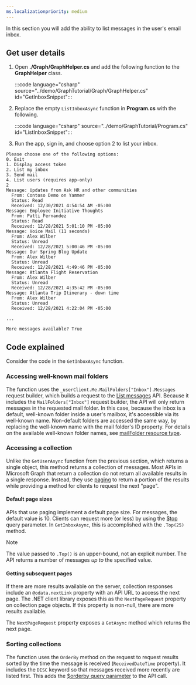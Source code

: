 ```yaml
---
ms.localizationpriority: medium
---
```


<!-- markdownlint-disable MD041 -->

In this section you will add the ability to list messages in the user's email inbox.

## Get user details

1. Open **./Graph/GraphHelper.cs** and add the following function to the **GraphHelper** class.

    :::code language="csharp" source="../demo/GraphTutorial/Graph/GraphHelper.cs" id="GetInboxSnippet":::

1. Replace the empty `ListInboxAsync` function in **Program.cs** with the following.

    :::code language="csharp" source="../demo/GraphTutorial/Program.cs" id="ListInboxSnippet":::

1. Run the app, sign in, and choose option 2 to list your inbox.

```Shell
Please choose one of the following options:
0. Exit
1. Display access token
2. List my inbox
3. Send mail
4. List users (requires app-only)
2
Message: Updates from Ask HR and other communities
  From: Contoso Demo on Yammer
  Status: Read
  Received: 12/30/2021 4:54:54 AM -05:00
Message: Employee Initiative Thoughts
  From: Patti Fernandez
  Status: Read
  Received: 12/28/2021 5:01:10 PM -05:00
Message: Voice Mail (11 seconds)
  From: Alex Wilber
  Status: Unread
  Received: 12/28/2021 5:00:46 PM -05:00
Message: Our Spring Blog Update
  From: Alex Wilber
  Status: Unread
  Received: 12/28/2021 4:49:46 PM -05:00
Message: Atlanta Flight Reservation
  From: Alex Wilber
  Status: Unread
  Received: 12/28/2021 4:35:42 PM -05:00
Message: Atlanta Trip Itinerary - down time
  From: Alex Wilber
  Status: Unread
  Received: 12/28/2021 4:22:04 PM -05:00

...

More messages available? True
```

## Code explained

Consider the code in the `GetInboxAsync` function.

### Accessing well-known mail folders

The function uses the `_userClient.Me.MailFolders["Inbox"].Messages` request builder, which builds a request to the [List messages](https://docs.microsoft.com/graph/api/user-list-messages) API. Because it includes the `MailFolders["Inbox"]` request builder, the API will only return messages in the requested mail folder. In this case, because the inbox is a default, well-known folder inside a user's mailbox, it's accessible via its well-known name. Non-default folders are accessed the same way, by replacing the well-known name with the mail folder's ID property. For details on the available well-known folder names, see [mailFolder resource type](https://docs.microsoft.com/graph/api/resources/mailfolder).

### Accessing a collection

Unlike the `GetUserAsync` function from the previous section, which returns a single object, this method returns a collection of messages. Most APIs in Microsoft Graph that return a collection do not return all available results in a single response. Instead, they use [paging](https://docs.microsoft.com/graph/paging) to return a portion of the results while providing a method for clients to request the next "page".

#### Default page sizes

APIs that use paging implement a default page size. For messages, the default value is 10. Clients can request more (or less) by using the [$top](https://docs.microsoft.com/graph/query-parameters#top-parameter) query parameter. In `GetInboxAsync`, this is accomplished with the `.Top(25)` method.

> [!NOTE]
> The value passed to `.Top()` is an upper-bound, not an explicit number. The API returns a number of messages *up to* the specified value.

#### Getting subsequent pages

If there are more results available on the server, collection responses include an `@odata.nextLink` property with an API URL to access the next page. The .NET client library exposes this as the `NextPageRequest` property on collection page objects. If this property is non-null, there are more results available.

The `NextPageRequest` property exposes a `GetAsync` method which returns the next page.

### Sorting collections

The function uses the `OrderBy` method on the request to request results sorted by the time the message is received (`ReceivedDateTime` property). It includes the `DESC` keyword so that messages received more recently are listed first. This adds the [$orderby query parameter](https://docs.microsoft.com/graph/query-parameters#orderby-parameter) to the API call.
